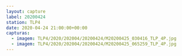 ```yaml
---
layout: capture
label: 20200424
station: TLP4
date: 2020-04-24 21:00:00+00:00
capturas:
  - imagem: TLP4/2020/202004/20200424/M20200425_030416_TLP_4P.jpg
  - imagem: TLP4/2020/202004/20200424/M20200425_065259_TLP_4P.jpg
---
```

